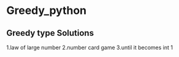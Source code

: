 # Greedy_python

## Greedy type Solutions
<p>
1.law of large number
2.number card game
3.until it becomes int 1
</p>
